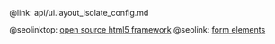 @link: api/ui.layout_isolate_config.md

@seolinktop: [open source html5 framework](https://webix.com)
@seolink: [form elements](https://webix.com/widget/form/)